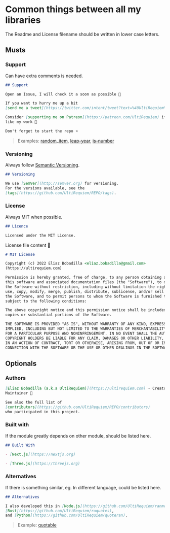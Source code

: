 # Common things between all my libraries

The Readme and License filename should be written in lower case letters.

## Musts

### Support

Can have extra comments is needed.

```markdown
## Support

Open an Issue, I will check it a soon as possible 👀

If you want to hurry me up a bit
[send me a tweet](https://twitter.com/intent/tweet?text=%40UltiRequiem%20) 😆

Consider [supporting me on Patreon](https://patreon.com/UltiRequiem) if you
like my work 🚀

Don't forget to start the repo ⭐
```

> Examples: [random_item](https://github.com/UltiRequiem/random_item#support),
> [leap-year](https://github.com/UltiRequiem/leap-year#support),
> [is-number](https://github.com/UltiRequiem/is-number)

### Versioning

Always follow [Semantic Versioning](https://semver.org).

```markdown
## Versioning

We use [SemVer](http://semver.org) for versioning.
For the versions available, see the
[tags](https://github.com/UltiRequiem/REPO/tags).
```

### License

Always MIT when possible.

```markdown
## Licence

Licensed under the MIT License.
```

License file content 📃

```markdown
# MIT License

Copyright (c) 2022 Eliaz Bobadilla <eliaz.bobadilla@gmail.com>
(https://ultirequiem.com)

Permission is hereby granted, free of charge, to any person obtaining a copy of
this software and associated documentation files (the "Software"), to deal in
the Software without restriction, including without limitation the rights to
use, copy, modify, merge, publish, distribute, sublicense, and/or sell copies of
the Software, and to permit persons to whom the Software is furnished to do so,
subject to the following conditions:

The above copyright notice and this permission notice shall be included in all
copies or substantial portions of the Software.

THE SOFTWARE IS PROVIDED "AS IS", WITHOUT WARRANTY OF ANY KIND, EXPRESS OR
IMPLIED, INCLUDING BUT NOT LIMITED TO THE WARRANTIES OF MERCHANTABILITY, FITNESS
FOR A PARTICULAR PURPOSE AND NONINFRINGEMENT. IN NO EVENT SHALL THE AUTHORS OR
COPYRIGHT HOLDERS BE LIABLE FOR ANY CLAIM, DAMAGES OR OTHER LIABILITY, WHETHER
IN AN ACTION OF CONTRACT, TORT OR OTHERWISE, ARISING FROM, OUT OF OR IN
CONNECTION WITH THE SOFTWARE OR THE USE OR OTHER DEALINGS IN THE SOFTWARE.
```

## Optionals

### Authors

```markdown
[Eliaz Bobadilla (a.k.a UltiRequiem)](https://ultirequiem.com) - Creator and
Maintainer 💪

See also the full list of
[contributors](https://github.com/UltiRequiem/REPO/contributors)
who participated in this project.
```

### Built with

If the module greatly depends on other module, should be listed here.

```markdown
## Built With

- [Next.js](https://nextjs.org)

- [Three.js](https://threejs.org)
```

### Alternatives

If there is something similar, eg. In different language, could be listed here.

```markdown
## Alternatives

I also developed this in [Node.js](https://github.com/UltiRequiem/ranmess),
[Rust](https://github.com/UltiRequiem/ruquotes),
and [Python](https://github.com/UltiRequiem/quoteran).
```

> Example: [quotable](https://github.com/UltiRequiem/quotable)
